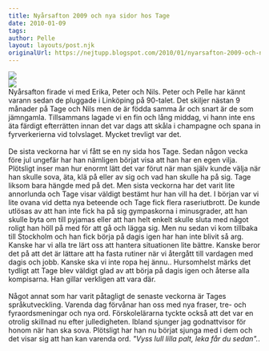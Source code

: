 ```yaml
---
title: Nyårsafton 2009 och nya sidor hos Tage
date: 2010-01-09
tags: 	
author: Pelle
layout: layouts/post.njk
originalUrl: https://nejtupp.blogspot.com/2010/01/nyarsafton-2009-och-nya-sidor-hos-tage.html
---
```


<img src="../../../../img/_MG_9878_1024pix.jpg"><br><img src="../../../../img/_MG_9873_1024pix.jpg"><br>Nyårsafton firade vi med Erika, Peter och Nils. Peter och Pelle har kännt varann sedan de pluggade i Linköping på 90-talet. Det skiljer nästan 9 månader på Tage och Nils men de är födda samma år och snart är de som jämngamla. Tillsammans lagade vi en fin och lång middag, vi hann inte ens äta färdigt efterrätten innan det var dags att skåla i champagne och spana in fyrverkerierna vid tolvslaget. Mycket trevligt var det.<br><br>De sista veckorna har vi fått se en ny sida hos Tage. Sedan någon vecka före jul ungefär har han nämligen börjat visa att han har en egen vilja. Plötsligt inser man hur enormt lätt det var förut när man själv kunde välja när han skulle sova, äta, klä på eller av sig och vad han skulle ha på sig. Tage liksom bara hängde med på det. Men sista veckorna har det varit lite annorlunda och Tage visar väldigt bestämt hur han vill ha det. I början var vi lite ovana vid detta nya beteende och Tage fick flera raseriutbrott. De kunde utlösas av att han inte fick ha på sig gympaskorna i minusgrader, att han skulle byta om till pyjamas eller att han helt enkelt skulle sluta med något roligt han höll på med för att gå och lägga sig. Men nu sedan vi kom tillbaka till Stockholm och han fick börja på dagis igen har han inte blivit så arg. Kanske har vi alla tre lärt oss att hantera situationen lite bättre. Kanske beror det på att det är lättare att ha fasta rutiner när vi återgått till vardagen med dagis och jobb. Kanske ska vi inte ropa hej ännu.. Hursomhelst märks det tydligt att Tage blev väldigt glad av att börja på dagis igen och återse alla kompisarna. Han gillar verkligen att vara där.<br><br>Något annat som har varit påtagligt de senaste veckorna är Tages språkutveckling. Varenda dag förvånar han oss med nya fraser,  tre- och fyraordsmeningar och nya ord. Förskolelärarna tyckte också att det var en otrolig skillnad nu efter julledigheten. Ibland sjunger jag godnattvisor för honom när han ska sova. Plötsligt har han nu börjat sjunga med i dem och det visar sig att han kan varenda ord. <span style="font-style: italic;">"Vyss lull lilla palt, leka får du sedan".</span>.
<!-- no comments on this post -->